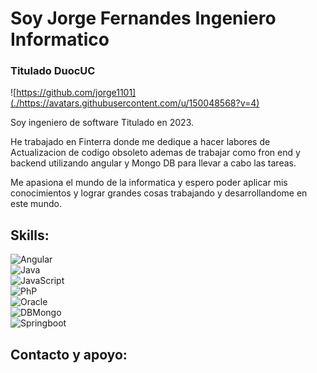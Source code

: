 #  Soy Jorge Fernandes Ingeniero Informatico 
### Titulado DuocUC

![https://github.com/jorge1101](./https://avatars.githubusercontent.com/u/150048568?v=4)

Soy ingeniero de software Titulado en 2023.

He trabajado en Finterra donde me dedique a hacer labores de Actualizacion de codigo obsoleto ademas de trabajar como fron end y backend utilizando angular y Mongo DB para llevar a cabo las tareas.

Me apasiona el mundo de la informatica y espero poder aplicar mis conocimientos y lograr grandes cosas trabajando y desarrollandome en este mundo.

## Skills:
![Angular](https://img.shields.io/badge/Java-ED8B00?style=for-the-badge&logo=java&logoColor=white&labelColor=101010)</br>
![Java](https://img.shields.io/badge/Kotlin-0095D5?style=for-the-badge&logo=kotlin&logoColor=white&labelColor=101010)</br>
![JavaScript](https://img.shields.io/badge/Kotlin-0095D5?style=for-the-badge&logo=kotlin&logoColor=white&labelColor=101010)</br>
![PhP](https://img.shields.io/badge/Android_Studio-3DDC84?style=for-the-badge&logo=android-studio&logoColor=white&labelColor=101010)</br>
![Oracle](https://img.shields.io/badge/Android_Studio-3DDC84?style=for-the-badge&logo=android-studio&logoColor=white&labelColor=101010)</br>
![DBMongo](https://img.shields.io/badge/Android_Studio-3DDC84?style=for-the-badge&logo=android-studio&logoColor=white&labelColor=101010)</br>
![Springboot](https://img.shields.io/badge/Kotlin-0095D5?style=for-the-badge&logo=kotlin&logoColor=white&labelColor=101010)</br>

## Contacto y apoyo:

